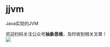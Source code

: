 # jjvm
Java实现的JVM

欢迎扫码关注公众号**抽象思维**，及时收到相关文章！
<br>
![](https://ftp.bmp.ovh/imgs/2021/07/5b9246710c697950.jpg)
